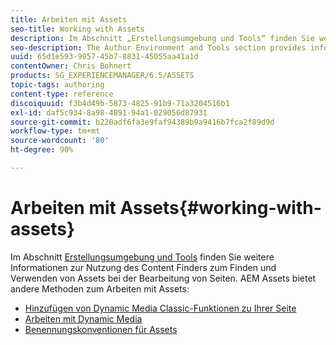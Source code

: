 ```yaml
---
title: Arbeiten mit Assets
seo-title: Working with Assets
description: Im Abschnitt „Erstellungsumgebung und Tools“ finden Sie weitere Informationen zur Nutzung des Content Finders zum Finden und Verwenden von Assets bei der Bearbeitung von Seiten. AEM Assets bietet andere Methoden zum Arbeiten mit Assets.
seo-description: The Author Environment and Tools section provides information about using Content Finder to find and use assets when editing pages. AEM Assets provides other methods for working with assets.
uuid: 65d1e593-9957-45b7-8831-45055aa41a1d
contentOwner: Chris Bohnert
products: SG_EXPERIENCEMANAGER/6.5/ASSETS
topic-tags: authoring
content-type: reference
discoiquuid: f3b4d49b-5873-4825-91b9-71a3204516b1
exl-id: daf5c934-8a98-4891-94a1-029056d87931
source-git-commit: b220adf6fa3e9faf94389b9a9416b7fca2f89d9d
workflow-type: tm+mt
source-wordcount: '80'
ht-degree: 90%

---
```


# Arbeiten mit Assets{#working-with-assets}

Im Abschnitt [Erstellungsumgebung und Tools](/help/sites-authoring/author-environment-tools.md) finden Sie weitere Informationen zur Nutzung des Content Finders zum Finden und Verwenden von Assets bei der Bearbeitung von Seiten.  AEM Assets bietet andere Methoden zum Arbeiten mit Assets:

* [Hinzufügen von Dynamic Media Classic-Funktionen zu Ihrer Seite](/help/sites-classic-ui-authoring/manage-assets-classic-s7.md)
* [Arbeiten mit Dynamic Media](/help/sites-classic-ui-authoring/dynamic-media-assets.md)
* [Benennungskonventionen für Assets](/help/sites-classic-ui-authoring/asset-naming-conventions.md)
